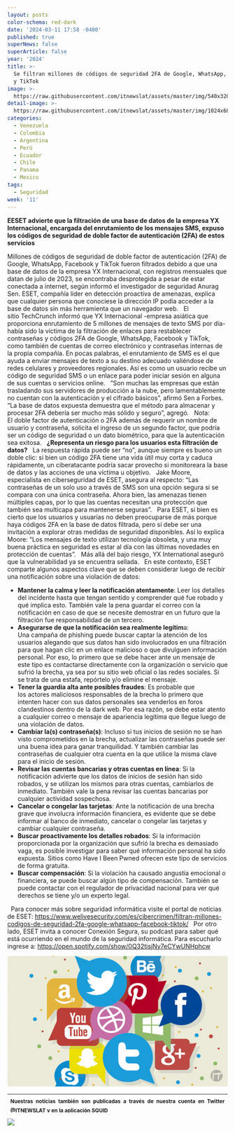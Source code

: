 ```yaml
---
layout: posts
color-schema: red-dark
date: '2024-03-11 17:58 -0400'
published: true
superNews: false
superArticle: false
year: '2024'
title: >-
  Se filtran millones de códigos de seguridad 2FA de Google, WhatsApp, Facebook
  y TikTok
image: >-
  https://raw.githubusercontent.com/itnewslat/assets/master/img/540x320/RedesSociales-p.jpg
detail-image: >-
  https://raw.githubusercontent.com/itnewslat/assets/master/img/1024x680/RedesSociales-g.jpg
categories:
  - Venezuela
  - Colombia
  - Argentina
  - Perú
  - Ecuador
  - Chile
  - Panama
  - Mexico
tags:
  - Seguridad
week: '11'
---
```

**EESET advierte que la filtración de una base de datos de la empresa YX Internacional, encargada del enrutamiento de los mensajes SMS, expuso los códigos de seguridad de doble factor de autenticación (2FA) de estos servicios**

Millones de códigos de seguridad de doble factor de autenticación (2FA) de Google, WhatsApp, Facebook y TikTok fueron filtrados debido a que una base de datos de la empresa YX Internacional, con registros mensuales que datan de julio de 2023, se encontraba desprotegida a pesar de estar conectada a internet, según informó el investigador de seguridad Anurag Sen. ESET, compañía líder en detección proactiva de amenazas, explica que cualquier persona que conociese la dirección IP podía acceder a la base de datos sin más herramienta que un navegador web.
 
El sitio TechCrunch informó que YX Internacional -empresa asiática que proporciona enrutamiento de 5 millones de mensajes de texto SMS por día- había sido la víctima de la filtración de enlaces para restablecer contraseñas y códigos 2FA de Google, WhatsApp, Facebook y TikTok, como también de cuentas de correo electrónico y contraseñas internas de la propia compañía. En pocas palabras, el enrutamiento de SMS es el que ayuda a enviar mensajes de texto a su destino adecuado valiéndose de redes celulares y proveedores regionales. Así es como un usuario recibe un código de seguridad SMS o un enlace para poder iniciar sesión en alguna de sus cuentas o servicios online.
 
”Son muchas las empresas que están trasladando sus servidores de producción a la nube, pero lamentablemente no cuentan con la autenticación y el cifrado básicos”, afirmó Sen a Forbes. “La base de datos expuesta demuestra que el método para almacenar y procesar 2FA debería ser mucho más sólido y seguro”, agregó.
 
Nota: El doble factor de autenticación o 2FA además de requerir un nombre de usuario y contraseña, solicita el ingreso de un segundo factor, que podría ser un código de seguridad o un dato biométrico, para que la autenticación sea exitosa.
 
**¿Representa un riesgo para los usuarios esta filtración de datos?**
 
La respuesta rápida puede ser “no”, aunque siempre es bueno un doble clic: si bien un código 2FA tiene una vida útil muy corta y caduca rápidamente, un ciberatacante podría sacar provecho si monitoreara la base de datos y las acciones de una víctima u objetivo.
 
Jake Moore, especialista en ciberseguridad de ESET, asegura al respecto: “Las contraseñas de un solo uso a través de SMS son una opción segura si se compara con una única contraseña. Ahora bien, las amenazas tienen múltiples capas, por lo que las cuentas necesitan una protección que también sea multicapa para mantenerse seguras”.
 
Para ESET, si bien es cierto que los usuarios y usuarias no deben preocuparse de más porque haya códigos 2FA en la base de datos filtrada, pero sí debe ser una invitación a explorar otras medidas de seguridad disponibles. Así lo explica Moore: “Los mensajes de texto utilizan tecnología obsoleta, y una muy buena práctica en seguridad es estar al día con las últimas novedades en protección de cuentas”.
 
Más allá del bajo riesgo, YX International aseguró que la vulnerabilidad ya se encuentra sellada.
 
En este contexto, ESET comparte algunos aspectos clave que se deben considerar luego de recibir una notificación sobre una violación de datos:

- **Mantener la calma y leer la notificación atentamente**: Leer los detalles del incidente hasta que tengan sentido y comprender qué fue robado y qué implica esto. También vale la pena guardar el correo con la notificación en caso de que se necesite demostrar en un futuro que la filtración fue responsabilidad de un tercero.
- **Asegurarse de que la notificación sea realmente legítim**a: Una campaña de phishing puede buscar captar la atención de los usuarios alegando que sus datos han sido involucrados en una filtración para que hagan clic en un enlace malicioso o que divulguen información personal. Por eso, lo primero que se debe hacer ante un mensaje de este tipo es contactarse directamente con la organización o servicio que sufrió la brecha, ya sea por su sitio web oficial o las redes sociales. Si se trata de una estafa, repórtelo y/o elimine el mensaje.
- **Tener la guardia alta ante posibles fraudes**: Es probable que los actores maliciosos responsables de la brecha lo primero que intenten hacer con sus datos personales sea venderlos en foros clandestinos dentro de la dark web. Por esa razón, se debe estar atento a cualquier correo o mensaje de apariencia legítima que llegue luego de una violación de datos.
- **Cambiar la(s) contraseña(s)**: Incluso si tus inicios de sesión no se han visto comprometidos en la brecha, actualizar las contraseñas puede ser una buena idea para ganar tranquilidad. Y también cambiar las contraseñas de cualquier otra cuenta en la que utilice la misma clave para el inicio de sesión.
- **Revisar las cuentas bancarias y otras cuentas en línea**: Si la notificación advierte que los datos de inicios de sesión han sido robados, y se utilizan los mismos para otras cuentas, cambiarlos de inmediato. También vale la pena revisar las cuentas bancarias por cualquier actividad sospechosa.
- **Cancelar o congelar las tarjetas**: Ante la notificación de una brecha grave que involucra información financiera, es evidente que se debe informar al banco de inmediato, cancelar o congelar las tarjetas y cambiar cualquier contraseña.
- **Buscar proactivamente los detalles robados**: Si la información proporcionada por la organización que sufrió la brecha es demasiado vaga, es posible investigar para saber qué información personal ha sido expuesta. Sitios como Have I Been Pwned ofrecen este tipo de servicios de forma gratuita.
- **Buscar compensación**: Si la violación ha causado angustia emocional o financiera, se puede buscar algún tipo de compensación. También se puede contactar con el regulador de privacidad nacional para ver qué derechos se tiene y/o un experto legal.

 
Para conocer más sobre seguridad informática visite el portal de noticias de ESET: https://www.welivesecurity.com/es/cibercrimen/filtran-millones-codigos-de-seguridad-2fa-google-whatsapp-facebook-tiktok/
 
Por otro lado, ESET invita a conocer Conexión Segura, su podcast para saber qué está ocurriendo en el mundo de la seguridad informática. Para escucharlo ingrese a: https://open.spotify.com/show/0Q32tisjNy7eCYwUNHphcw

![](https://raw.githubusercontent.com/itnewslat/assets/master/img/540x320/RedesSociales-p.jpg)

<table style="height: 42px;" width="569">
<tbody>
<tr>
<td style="text-align: justify;"><sub><strong>Nuestras noticias también son publicadas a través de nuestra cuenta en Twitter <a href="https://twitter.com/itnewslat?lang=es">@ITNEWSLAT</a> y en la aplicación <a href="https://squidapp.co/en/">SQUID</a></strong></sub></td>
</tr>
</tbody>
</table>

<img src="https://tracker.metricool.com/c3po.jpg?hash=56f88a41e39ab42c063cc51676587a04"/>
